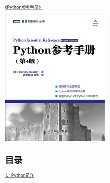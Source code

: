[《Python参考手册》](https://book.douban.com/subject/5401851/)


![](img/cover.jpg)

# 目录

[1、Python简介](1、Python简介.md)

